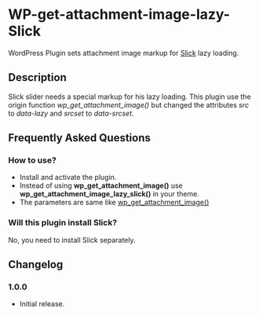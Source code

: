 # WP-get-attachment-image-lazy-Slick #

WordPress Plugin sets attachment image markup for [Slick](http://kenwheeler.github.io/slick/) lazy loading.

## Description
Slick slider needs a special markup for his lazy loading. This plugin use the origin function *wp_get_attachment_image()* but changed the attributes *src* to *data-lazy* and *srcset* to *data-srcset*.

## Frequently Asked Questions 
### How to use?

* Install and activate the plugin.
* Instead of using **wp_get_attachment_image()** use **wp_get_attachment_image_lazy_slick()** in your theme.
* The parameters are same like [wp_get_attachment_image()](https://developer.wordpress.org/reference/functions/wp_get_attachment_image/#parameters)

### Will this plugin install Slick?
No, you need to install Slick separately.

## Changelog
### 1.0.0
* Initial release.
